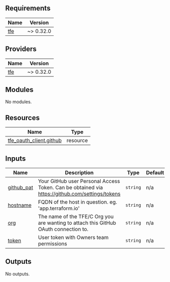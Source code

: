 <!-- BEGIN_TF_DOCS -->
## Requirements

| Name | Version |
|------|---------|
| <a name="requirement_tfe"></a> [tfe](#requirement\_tfe) | ~> 0.32.0 |

## Providers

| Name | Version |
|------|---------|
| <a name="provider_tfe"></a> [tfe](#provider\_tfe) | ~> 0.32.0 |

## Modules

No modules.

## Resources

| Name | Type |
|------|------|
| [tfe_oauth_client.github](https://registry.terraform.io/providers/hashicorp/tfe/latest/docs/resources/oauth_client) | resource |

## Inputs

| Name | Description | Type | Default | Required |
|------|-------------|------|---------|:--------:|
| <a name="input_github_pat"></a> [github\_pat](#input\_github\_pat) | Your GitHub user Personal Access Token. Can be obtained via https://github.com/settings/tokens | `string` | n/a | yes |
| <a name="input_hostname"></a> [hostname](#input\_hostname) | FQDN of the host in question. eg. 'app.terraform.io' | `string` | n/a | yes |
| <a name="input_org"></a> [org](#input\_org) | The name of the TFE/C Org you are wanting to attach this GitHub OAuth connection to. | `string` | n/a | yes |
| <a name="input_token"></a> [token](#input\_token) | User token with Owners team permissions | `string` | n/a | yes |

## Outputs

No outputs.
<!-- END_TF_DOCS -->
